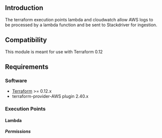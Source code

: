 ## Introduction

The terraform execution points lambda and cloudwatch allow AWS logs to be processed by a lambda function and be sent to Stackdriver for ingestion.

## Compatibility

This module is meant for use with Terraform 0.12

## Requirements

### Software
- [Terraform](https://www.terraform.io/downloads.html) >= 0.12.x
- terraform-provider-AWS plugin 2.40.x

### Execution Points

#### Lambda

##### Permissions  
